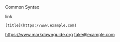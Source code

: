 Common Syntax

link
```
[title](https://www.example.com)
```



<https://www.markdownguide.org>
<fake@example.com>
